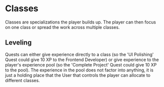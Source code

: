 # Classes

Classes are specializations the player builds up.  The player can then focus on one
class or spread the work across multiple classes.

## Leveling

Quests can either give experience directly to a class (so the 'UI Polishing' Quest
could give 10 XP to the Frontend Developer) or give experience to the player's
experience pool (so the 'Complete Project' Quest could give 10 XP to the pool).
The experience in the pool does not factor into anything, it is just a holding place
that the User that controls the player can allocate to different classes.
